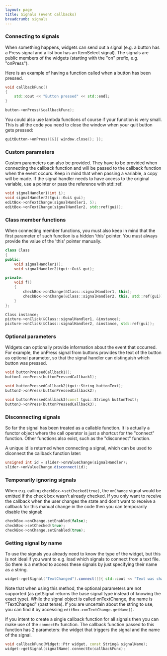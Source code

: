 ```yaml
---
layout: page
title: Signals (event callbacks)
breadcrumb: signals
---
```


### Connecting to signals
When something happens, widgets can send out a signal (e.g. a button has a Press signal and a list box has an ItemSelect signal). The signals are public members of the widgets (starting with the "on" prefix, e.g. "onPress").

Here is an example of having a function called when a button has been pressed.
```c++
void callbackFunc()
{
    std::cout << "Button pressed" << std::endl;
}

button->onPress(&callbackFunc);
```

You could also use lambda functions of course if your function is very small. This is all the code you need to close the window when your quit button gets pressed:
```c++
quitButton->onPress([&]{ window.close(); });
```


### Custom parameters

Custom parameters can also be provided. They have to be provided when connecting the callback function and will be passed to the callback function when the event occurs. Keep in mind that when passing a variable, a copy will be made. If the signal handler needs to have access to the original variable, use a pointer or pass the reference with std::ref.
```c++
void signalHandler1(int i);
void signalHandler2(tgui::Gui& gui);
editBox->onTextChange(signalHandler1, 5);
editBox->onTextChange(signalHandler2, std::ref(gui));
```


### Class member functions

When connecting member functions, you must also keep in mind that the first parameter of such function is a hidden 'this' pointer. You must always provide the value of the 'this' pointer manually.
```c++
class Class
{
public:
    void signalHandler1();
    void signalHandler2(tgui::Gui& gui);

private:
    void f()
    {
        checkBox->onChange(&Class::signalHandler1, this);
        checkBox->onChange(&Class::signalHandler2, this, std::ref(gui));
    }
};

Class instance;
picture->onClick(&Class::signalHandler1, &instance);
picture->onClick(&Class::signalHandler2, &instance, std::ref(gui));
```


### Optional parameters

Widgets can optionally provide information about the event that occurred. For example, the onPress signal from buttons provides the text of the button as optional parameter, so that the signal handler can distinguish which button was pressed.
```c++
void buttonPressedCallback1();
button1->onPress(buttonPressedCallback1);

void buttonPressedCallback2(tgui::String buttonText);
button2->onPress(buttonPressedCallback2);

void buttonPressedCallback3(const tgui::String& buttonText);
button3->onPress(buttonPressedCallback3);
```


### Disconnecting signals

So far the signal has been treated as a callable function. It is actually a functor object where the call operator is just a shortcut for the "connect" function. Other functions also exist, such as the "disconnect" function.

A unique id is returned when connecting a signal, which can be used to diconnect the callback function later:
```c++
unsigned int id = slider->onValueChange(signalHandler);
slider->onValueChange.disconnect(id);
```


### Temporarily ignoring signals

When e.g. calling `checkBox->setChecked(true)`, the `onChange` signal would be emitted if the check box wasn't already checked. If you only want to receive the callback when the user changes the state and don't want to receive a callback for this manual change in the code then you can temporarily disable the signal:
```c++
checkBox->onChange.setEnabled(false);
checkBox->setChecked(true);
checkBox->onChange.setEnabled(true);
```


### Getting signal by name

To use the signals you already need to know the type of the widget, but this is not ideal if you want to e.g. load which signals to connect from a text file. So there is a method to access these signals by just specifying their name as a string.
```c++
widget->getSignal("TextChanged").connect([]{ std::cout << "Text was changed\n"; });
```

Note that when using this method, the optional parameters are not supported (as getSignal returns the base signal type instead of knowing the exact type). While the signal object is called onTextChange, the name is "TextChanged" (past tense). If you are uncertain about the string to use, you can find it by accessing `editBox->onTextChange.getName()`.

If you intent to create a single callback function for all signals then you can make use of the `connectEx` function. The callback function passed to this function has 2 parameters: the widget that triggers the signal and the name of the signal.
```c++
void callbackFunc(Widget::Ptr widget, const String& signalName);
widget->getSignal(signalName).connectEx(callbackFunc);
```
